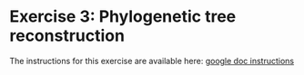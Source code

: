 # Exercise 3: Phylogenetic tree reconstruction

The instructions for this exercise are available here: [google doc instructions](https://www.dropbox.com/scl/fi/wwnawkeosswixqpe4bg8q/Exercise3_instructions.gdoc?dl=0&rlkey=x0mwtrsnbgqvd0k7q9w68rut7)
